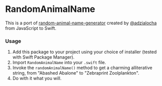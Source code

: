 # RandomAnimalName

This is a port of [random-animal-name-generator](https://www.npmjs.com/package/random-animal-name-generator) created by [@adzialocha](https://github.com/adzialocha) from JavaScript to Swift.

### Usage
1. Add this package to your project using your choice of installer (tested with Swift Package Manager).
2. Import `RandomAnimalName` into your `.swift` file.
3. Invoke the `randomAnimalName()` method to get a charming alliterative string, from "Abashed Abalone" to "Zebraprint Zoolplankton".
4. Do with it what you will.

